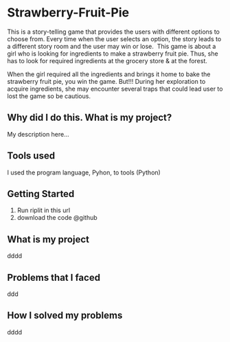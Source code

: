 # Strawberry-Fruit-Pie
This is a story-telling game that provides the users with different options to choose from.
Every time when the user selects an option, the story leads to a different story room and the user may win or lose. 
This game is about a girl who is looking for ingredients to make a strawberry fruit pie.
Thus, she has to look for required ingredients at the grocery store & at the forest.

When the girl required all the ingredients and brings it home to bake the strawberry fruit pie, you win the game.
But!!! During her exploration to acquire ingredients, she may encounter several traps that could lead user to lost the game so be cautious. 

## Why did I do this. What is my project?
My description here...

## Tools used
I used the program language, Pyhon, to  tools (Python)

## Getting Started
1. Run riplit in this url
2. download the code @github

## What is my project
dddd

## Problems that I faced
ddd

## How I solved my problems
dddd
